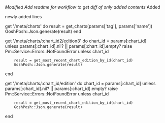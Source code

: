 *Modified Add readme for workflow to get diff of only added contents*
Added

newly added lines

get '/meta/charts' do
        result = get_charts(params['tag'], params['name'])
        GoshPosh::Json.generate(result)
end

get '/meta/charts/:chart_id2/edition3' do
        chart_id = params[:chart_id] unless params[:chart_id].nil? || params[:chart_id].empty?
        raise Pm::Service::Errors::NotFoundError unless chart_id

        result = get_most_recent_chart_edition_by_id(chart_id)
        GoshPosh::Json.generate(result)
end

get '/meta/charts/:chart_id/edition' do
        chart_id = params[:chart_id] unless params[:chart_id].nil? || params[:chart_id].empty?
        raise Pm::Service::Errors::NotFoundError unless chart_id

        result = get_most_recent_chart_edition_by_id(chart_id)
        GoshPosh::Json.generate(result)
end